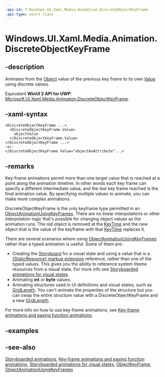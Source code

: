 ```yaml
---
-api-id: T:Windows.UI.Xaml.Media.Animation.DiscreteObjectKeyFrame
-api-type: winrt class
---
```


<!-- Class syntax.
public class DiscreteObjectKeyFrame : Windows.UI.Xaml.Media.Animation.ObjectKeyFrame, Windows.UI.Xaml.Media.Animation.IDiscreteObjectKeyFrame
-->

# Windows.UI.Xaml.Media.Animation.DiscreteObjectKeyFrame

## -description
Animates from the [Object](/dotnet/api/system.object?view=dotnet-uwp-10.0&preserve-view=true) value of the previous key frame to its own [Value](objectkeyframe_value.md) using discrete values.

Equivalent **WinUI 2 API for UWP**: [Microsoft.UI.Xaml.Media.Animation.DiscreteObjectKeyFrame](/windows/winui/api/microsoft.ui.xaml.media.animation.discreteobjectkeyframe).

## -xaml-syntax
```xaml
<DiscreteObjectKeyFrame ...>
  <DiscreteObjectKeyFrame.Value>
    objectValue
  </DiscreteObjectKeyFrame.Value>
</DiscreteObjectKeyFrame ...>
-or-
</DiscreteObjectKeyFrame Value="objectAsAttribute"...>
```


## -remarks
Key-frame animations permit more than one target value that is reached at a point along the animation timeline. In other words each key frame can specify a different intermediate value, and the last key frame reached is the final animation value. By specifying multiple values to animate, you can make more complex animations.

DiscreteObjectKeyFrame is the only keyframe type permitted in an [ObjectAnimationUsingKeyFrames](objectanimationusingkeyframes.md). There are no linear interpolations or other interpolation logic that's possible for changing object values as the animation runs. The old object is removed at the [KeyTime](objectkeyframe_keytime.md) and the new object that is the value of the keyframe with that [KeyTime](objectkeyframe_keytime.md) replaces it.

There are several scenarios where using [ObjectAnimationUsingKeyFrames](objectanimationusingkeyframes.md) rather than a typed animation is useful. Some of them are:
+ Creating the [Storyboard](storyboard.md) for a visual state and using a value that is a [{StaticResource} markup extension](/windows/uwp/xaml-platform/staticresource-markup-extension) reference, rather than one of the typed values. This gives you the ability to reference system theme resources from a visual state. For more info see [Storyboarded animations for visual states](/previous-versions/windows/apps/jj819808(v=win.10)).
+ Animating **int** or **byte** values.
+ Animating structures used in UI definitions and visual states, such as [GridLength](../windows.ui.xaml/gridlength.md). You can't animate the properties of the structure but you can swap the entire structure value with a DiscreteObjectKeyFrame and a new [GridLength](../windows.ui.xaml/gridlength.md).


For more info on how to use key-frame animations, see [Key-frame animations and easing function animations](/windows/uwp/graphics/key-frame-and-easing-function-animations).

## -examples

## -see-also
[Storyboarded animations](/windows/uwp/graphics/storyboarded-animations), [Key-frame animations and easing function animations](/windows/uwp/graphics/key-frame-and-easing-function-animations), [Storyboarded animations for visual states](/previous-versions/windows/apps/jj819808(v=win.10)), [ObjectKeyFrame](objectkeyframe.md), [ObjectAnimationUsingKeyFrames](objectanimationusingkeyframes.md)
